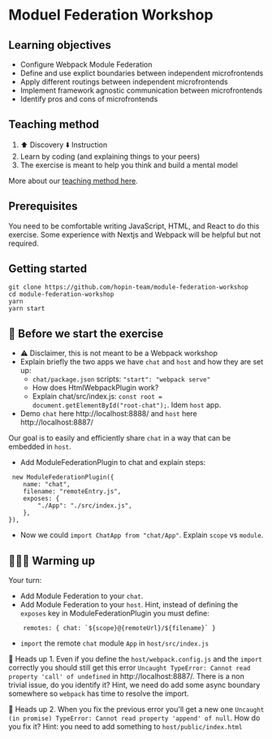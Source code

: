 # Moduel Federation Workshop

## Learning objectives

- Configure Webpack Module Federation
- Define and use explict boundaries between independent microfrontends
- Apply different routings between independent microfrontends
- Implement framework agnostic communication between microfrontends
- Identify pros and cons of microfrontends

## Teaching method

1. ⬆️ Discovery ⬇️ Instruction
2. Learn by coding (and explaining things to your peers)
3. The exercise is meant to help you think and build a mental model

More about our [teaching method here](https://reactgraphql.academy/blog/react-graphql-academy-teaching-method/).

## Prerequisites

You need to be comfortable writing JavaScript, HTML, and React to do this exercise. Some experience with Nextjs and Webpack will be helpful but not required.

## Getting started

```console
git clone https://github.com/hopin-team/module-federation-workshop
cd module-federation-workshop
yarn
yarn start
```

## 🥑 Before we start the exercise

- ⚠️ Disclaimer, this is not meant to be a Webpack workshop
- Explain briefly the two apps we have `chat` and `host` and how they are set up:
  - `chat/package.json` scripts: `"start": "webpack serve"`
  - How does HtmlWebpackPlugin work?
  - Explain chat/src/index.js: `const root = document.getElementById("root-chat");`. Idem `host` app.
- Demo `chat` here http://localhost:8888/ and `host` here http://localhost:8887/

Our goal is to easily and efficiently share `chat` in a way that can be embedded in `host`.

- Add ModuleFederationPlugin to chat and explain steps:

```
 new ModuleFederationPlugin({
    name: "chat",
    filename: "remoteEntry.js",
    exposes: {
        "./App": "./src/index.js",
    },
}),
```

- Now we could `import ChatApp from "chat/App"`. Explain `scope` vs `module`.

## 🧘🏾‍♀️ Warming up

Your turn:

- Add Module Federation to your `chat`.
- Add Module Federation to your `host`. Hint, instead of defining the `exposes` key in ModuleFederationPlugin you must define:

```
    remotes: { chat: `${scope}@{remoteUrl}/${filename}` }
```

- `import` the remote `chat` module `App` in `host/src/index.js`

🚨 Heads up 1. Even if you define the `host/webpack.config.js` and the `import` correctly you should still get this error `Uncaught TypeError: Cannot read property 'call' of undefined` in http://localhost:8887/. There is a non trivial issue, do you identify it? Hint, we need do add some async boundary somewhere so `webpack` has time to resolve the import.

🚨 Heads up 2. When you fix the previous error you'll get a new one `Uncaught (in promise) TypeError: Cannot read property 'append' of null`. How do you fix it? Hint: you need to add something to `host/public/index.html`
